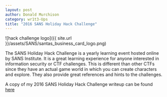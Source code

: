 ```yaml
---
layout: post
author: Donald Murchison
category: wr1t3-Ups
title: "2016 SANS Holiday Hack Challenge"
---
```


![hack challenge logo]({{ site.url }}/assets/SANS/santas_business_card_logo.png)

The SANS Holiday Hack Challenge is a yearly learning event hosted online by SANS Institute. It is a great learning experience for anyone interested in information security or CTF challenges. This is different than other CTFs since they have an actual game world in which you can create characters and explore. They also provide great references and hints to the challenges.

A copy of my 2016 SANS Holiday Hack Challenge writeup can be found [here]({{site.url}}/assets/Murchison_Donald_Holiday_Hack_Report.pdf)
